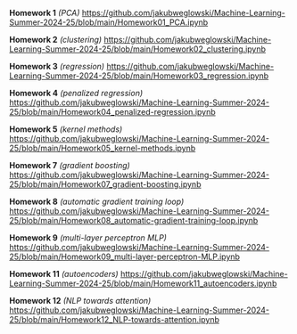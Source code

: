 **Homework 1** *(PCA)* https://github.com/jakubweglowski/Machine-Learning-Summer-2024-25/blob/main/Homework01_PCA.ipynb

**Homework 2** *(clustering)* https://github.com/jakubweglowski/Machine-Learning-Summer-2024-25/blob/main/Homework02_clustering.ipynb

**Homework 3** *(regression)* https://github.com/jakubweglowski/Machine-Learning-Summer-2024-25/blob/main/Homework03_regression.ipynb

**Homework 4** *(penalized regression)* https://github.com/jakubweglowski/Machine-Learning-Summer-2024-25/blob/main/Homework04_penalized-regression.ipynb

**Homework 5** *(kernel methods)* https://github.com/jakubweglowski/Machine-Learning-Summer-2024-25/blob/main/Homework05_kernel-methods.ipynb

**Homework 7** *(gradient boosting)* https://github.com/jakubweglowski/Machine-Learning-Summer-2024-25/blob/main/Homework07_gradient-boosting.ipynb

**Homework 8** *(automatic gradient training loop)* https://github.com/jakubweglowski/Machine-Learning-Summer-2024-25/blob/main/Homework08_automatic-gradient-training-loop.ipynb

**Homework 9** *(multi-layer perceptron MLP)* https://github.com/jakubweglowski/Machine-Learning-Summer-2024-25/blob/main/Homework09_multi-layer-perceptron-MLP.ipynb

**Homework 11** *(autoencoders)* https://github.com/jakubweglowski/Machine-Learning-Summer-2024-25/blob/main/Homework11_autoencoders.ipynb

**Homework 12** *(NLP towards attention)* https://github.com/jakubweglowski/Machine-Learning-Summer-2024-25/blob/main/Homework12_NLP-towards-attention.ipynb

